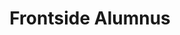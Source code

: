 ---
templateKey: people
name: Arash Zafarnia
title: Frontside Alumnus
img: /img/arash-headshot.jpg
twitter: actualarash
bio: Arash has been working for digital agencies for the entirety of his grownup life. He is not a fan of referring to himself in the third person but he spends most of his time thinking about how to create an environment that allows people to do their best work and gives them the best chance at success.
alumnus: true
---